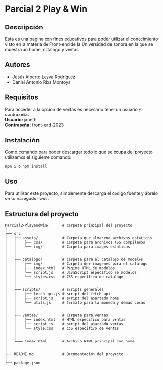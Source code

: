 <!DOCTYPE html>
<html>
<head>
    <meta charset="UTF-8">
</head>
<body>
    <h1>Parcial 2 Play & Win</h1>
    <h2>Descripción</h2>
    <p>Esta es una pagina con fines educativos para poder utilizar el conocimiento visto en la materia de Front-end de la Universidad de sonora en la que se muestra un home, catalogo y ventas</p>
    <h2>Autores</h2>
    <ul>
        <li>Jesús Alberto Leyva Rodríguez</li>
        <li>Daniel Antonio Rios Montoya</li>
    </ul>
    <h2>Requisitos</h2>
    <p>Para acceder a la opcion de ventas es necesario tener un usuario y contraseña.</br>
    <strong>Usuario:</strong> janeth</br>
    <strong>Contraseña:</strong> front-end-2023</p>
    <h2>Instalación</h2>
    <p>Como comando para poder descargar todo lo que se ocupa del proyecto utilizamos el siguiente comando:</p>

    npm i o npm install

<h2>Uso</h2>
    <p>Para utilizar este proyecto, simplemente descarga el código fuente y ábrelo en tu navegador web.</p>
    <h2>Estructura del proyecto</h2>

    Parcial2-PlayandWin/      # Carpeta principal del proyecto
    │
    ├── src
    │   ├── assets/           # Carpeta que almacena archivos estáticos
    │   │    ├── css/         # Carpeta para archivos CSS compilados
    │   │    └── img/         # Carpeta para images estaticas
    │   │
    │   │
    │   ├── catalogo/         # Carpeta para el catalogo de modelos
    │   │    ├── img/         # Carpeta der imagenes para el catalogo
    │   │    ├── index.html   # Página HTML de modelos
    │   │    └── script.js    # JavaScript específico de modelos
    │   │    └── styles.css   # CSS específico de catalogo
    │   │
    │   │
    │   ├── scripts/          # scripts generales
    │   │    ├── fetch-api.js # script del fetch api
    │   │    ├── script.js    # script del apartado home
    │   │    └── utils.js     # formato para la moneda y demas cosas
    │   │
    │   │
    │   ├── ventas/           # Carpeta para ventas
    │   │    ├── index.html   # HTML especifico para ventas
    │   │    ├── script.js    # script del apartado ventas
    │   │    └── style.css    # CSS especifivo de ventas
    │   │
    │   │
    │   └─── index.html       # Archivo HTML principal con home
    │
    │
    ├── README.md             # Documentación del proyecto
    │
    ├── package.json

</body>
</html>
